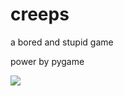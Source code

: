 creeps
======

a bored and  stupid game

power by pygame

![](http://ww3.sinaimg.cn/large/6a0c2c15gw1e9k7kk2p1sj20pm0i2wg5.jpg)
